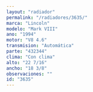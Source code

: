```yaml
---
layout: "radiador"
permalink: "/radiadores/3635/"
marca: "Lincoln"
modelo: "Mark VIII"
ano: "1994"
motor: "V8 4.6"
transmision: "Automática"
parte: "432344"
clima: "Con clima"
alto: "22 7/16"
ancho: "18 3/8"
observaciones: ""
id: "3635"
---
```


